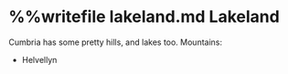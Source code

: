 %%writefile lakeland.md
Lakeland  
========   
  
Cumbria has some pretty hills, and lakes too.
Mountains:
* Helvellyn
